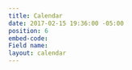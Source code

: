 ```yaml
---
title: Calendar
date: 2017-02-15 19:36:00 -05:00
position: 6
embed-code: 
Field name: 
layout: calendar
---
```


